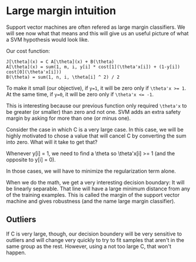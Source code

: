 # Large margin intuition

Support vector machines are often refered as large margin classifiers. We will see now what that means and this will give us an useful picture of what a SVM hypothesis would look like.

Our cost function:

```
J[\theta](x) = C A[\theta](x) + B(\theta)
A[\theta](x) = sum(1, m, i, y[i] * cost[1](\theta'x[i]) + (1-y[i]) cost[0](\theta'x[i]))
B(\theta) = sum(1, n, i, \theta[i] ^ 2) / 2
```

To make it small (our objective), if `y=1`, it will be zero only if `\theta'x >= 1`.
At the same time, if `y=0`, it will be zero only if `\theta'x <= -1`.

This is interesting because our previous function only required `\theta'x` to be greater (or smaller) than zero and not one. SVM adds an extra safety margin by asking for more than one (or minus one).

Consider the case in which C is a very large case. In this case, we will be highly motivated to chose a value that will cancel C by converting the sum into zero. What will it take to get that?

Whenever y[i] = 1, we need to find a \theta so \theta'x[i] >= 1 (and the opposite to y[i] = 0).

In those cases, we will have to minimize the regularization term alone.

When we do the math, we get a very interesting decision boundary: It will be linearly separable. That line will have a large minimum distance from any of the training examples. This is called the margin of the support vector machine and gives robustness (and the name large margin classifier).

## Outliers

If C is very large, though, our decision boundery will be very sensitive to outliers and will change very quickly to try to fit samples that aren't in the same group as the rest. However, using a not too large C, that won't happen.
